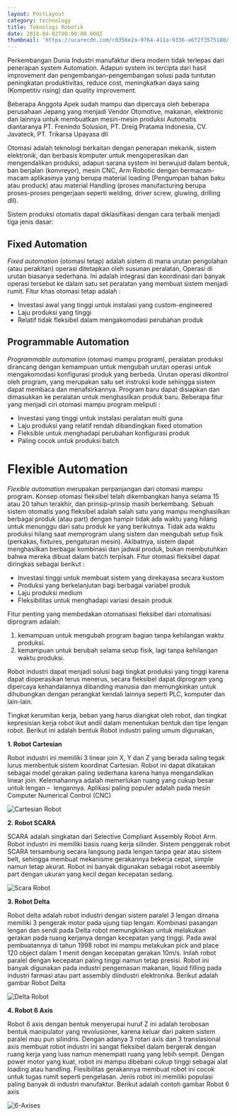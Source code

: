 ```yaml
---
layout: PostLayout
category: technology
title: Teknologi Robotik
date: 2018-04-02T00:00:00.000Z
thumbnail: 'https://ucarecdn.com/c0356e2a-9764-411a-9336-a6f2f3575180/'
---
```

Perkembangan Dunia Industri manufaktur diera modern tidak terlepas dari penerapan system Automation. Adapun system ini tercipta dari hasil improvement dan pengembangan-pengembangan solusi pada tuntutan peningkatan produktivitas, reduce cost, meningkatkan daya saing (Kompetitiv rising) dan quality improvement.

<!-- more -->

Beberapa Anggota Apek sudah mampu dan dipercaya oleh beberapa perusahaan Jepang yang menjadi Vendor Otomotive, makanan, elektronic dan lainnya untuk membuatkan mesin-mesin produksi Automatis diantaranya PT. Frenindo Solusion, PT. Dreig Pratama Indonesia, CV. Javateck, PT. Trikarsa Upayasa dll

Otomasi adalah teknologi berkaitan dengan penerapan mekanik, sistem elektronik, dan berbasis komputer untuk mengoperasikan dan mengendalikan produksi, adapun sarana system ini berwujud dalam bentuk, ban berjalan (konvreyor), mesin CNC, Arm Robotic dengan bermacam-macam aplikasinya yang berupa material loading (Pengumpan bahan baku atau produck) atau material Handling (proses manufacturing berupa proses-proses pengerjaan seperti welding, driver screw, gluwing, drilling dll).

Sistem produksi otomatis dapat diklasifikasi dengan cara terbaik menjadi tiga jenis dasar:

<!-- 1. Fixed automation
2. Programmable automation
3. Flexible automation -->

## Fixed Automation

_Fixed automation_ (otomasi tetap) adalah sistem di mana urutan pengolahan (atau perakitan) operasi ditetapkan oleh susunan peralatan, Operasi di urutan biasanya sederhana. Ini adalah integrasi dan koordinasi dari banyak operasi tersebut ke dalam satu set peralatan yang membuat sistem menjadi rumit. Fitur khas otomasi tetap adalah :

* Investasi awal yang tinggi untuk instalasi yang custom-engineered
* Laju produksi yang tinggi
* Relatif tidak fleksibel dalam mengakomodasi perubahan produk

## Programmable Automation

_Programmable automation_ (otomasi mampu program), peralatan produksi dirancang dengan kemampuan untuk mengubah urutan operasi untuk mengakomodasi konfigurasi produk yang berbeda. Urutan operasi dikontrol oleh program, yang merupakan satu set instruksi kode sehingga sistem dapat membaca dan menafsirkannya. Program baru dapat disiapkan dan dimasukkan ke peralatan untuk menghasilkan produk baru. Beberapa fitur yang menjadi ciri otomasi mampu program meliputi :

* Investasi yang tinggi untuk instalasi peralatan multi guna
* Laju produksi yang relatif rendah dibandingkan fixed otomation
* Fleksible untuk menghadapi perubahan konfigurasi produk
* Paling cocok untuk produksi batch

# Flexible Automation

_Flexible automation_ merupakan perpanjangan dari otomasi mampu program. Konsep otomasi fleksibel telah dikembangkan hanya selama 15 atau 20 tahun terakhir, dan prinsip-prinsip masih berkembang. Sebuah sistem otomatis yang fleksibel adalah salah satu yang mampu menghasilkan berbagai produk (atau part) dengan hampir tidak ada waktu yang hilang untuk menunggu dari satu produk ke yang berikutnya. Tidak ada waktu produksi hilang saat memprogram ulang sistem dan mengubah setup fisik (perkakas, fixtures, pengaturan mesin). Akibatnya, sistem dapat menghasilkan berbagai kombinasi dan jadwal produk, bukan membutuhkan bahwa mereka dibuat dalam batch terpisah. Fitur otomasi fleksibel dapat diringkas sebagai berikut :

* Investasi tinggi untuk membuat sistem yang direkayasa secara kustom
* Produksi yang berkelanjutan bagi berbagai variabel produk
* Laju produksi medium
* Fleksibilitas untuk menghadapi variasi desain produk

Fitur penting yang membedakan otomatisasi fleksibel dari otomatisasi diprogram adalah:

1. kemampuan untuk mengubah program bagian tanpa kehilangan waktu produksi.
2. kemampuan untuk berubah selama setup fisik, lagi tanpa kehilangan waktu produksi.

Robot industri dapat menjadi solusi bagi tingkat produksi yang tinggi karena dapat dioperasikan terus menerus, secara fleksibel dapat diprogram yang dipercaya kehandalannya dibanding manusia dan memungkinkan untuk dihubungkan dengan perangkat kendali lainnya seperti PLC, komputer dan lain-lain.

Tingkat kerumitan kerja, beban yang harus diangkat oleh robot, dan tingkat kepresisian kerja robot ikut andil dalam menentukan bentuk dan tipe lengan robot. Berikut ini adalah bentuk Robot industri paling umum digunakan,

**1. Robot Cartesian**

Robot industri ini memiliki 3 linear join X, Y dan Z yang berada saling tegak lurus membentuk sistem koordinat Cartesian. Robot ini dapat dikatakan sebagai model gerakan paling sederhana karena hanya mengandalkan linear join. Kelemahannya adalah memerlukan ruang yang cukup besar untuk lengan –  lengannya. Aplikasi paling populer adalah pada mesin Computer Numerical Control (CNC)

![Cartesian Robot](/images/Rbt-cartesian.jpg)

**2. Robot SCARA**

SCARA adalah singkatan dari Selective Compliant Assembly Robot Arm. Robot industri ini memiliki basis ruang kerja silinder. Sistem penggerak robot SCARA tersambung secara langsung pada lengan tanpa gear atau sistem belt, sehingga membuat mekanisme gerakannya bekerja cepat, simple namun tetap akurat. Robot ini banyak digunakan sebagai robot aseembly part dengan ukuran yang kecil degan kecepatan sedang.

![Scara Robot](/images/Rbt-Scara.jpg)

**3. Robot Delta**

Robot delta adalah robot industri dengan sistem paralel 3 lengan dimana memiliki 3 pengerak motor pada ujung tiap lengan. Kombinasi pasangan lengan dan sendi pada Delta robot memungkinkan untuk melakukan gerakan pada ruang kerjanya dengan kecepatan yang tinggi. Pada awal pembuatannya di tahun 1998 robot ini mampu melakukan pick and place 120 object dalam 1 menit dengan kecepatan gerakan 10m/s. Inilah robot paralel dengan kecepatan paling tinggi namun tetap presisi. Robot ini banyak digunakan pada industri pengemasan makanan, liquid filling pada industri farmasi atau part assembly diindustri elektronika. Berikut adalah gambar Robot Delta

![Delta Robot](/images/Rbt-Delta.jpg)

**4. Robot 6 Axis**

Robot 6 axis dengan bentuk menyerupai huruf Z ini adalah terobosan bentuk manipulator yang revolusioner, karena keluar dari pakem sistem paralel mau pun silindris. Dengan adanya 3 rotari axis dan 3 translasional axis membuat robot industri ini sangat fleksibel dalam bergerak dengan ruang kerja yang luas namun menempati ruang yang lebih sempit. Dengan power motor yang kuat, robot ini mampu dibebani cukup tinggi sebagai alat loading atau handling. Flesibilitas gerakannya membuat robot ini cocok untuk tugas rumit seperti pengelasan. Jenis robot ini memiliki populasi paling banyak di industri manufaktur. Berikut adalah contoh gambar Robot 6 axis

![6-Axises](/images/Rbt-6-Axis.png)

